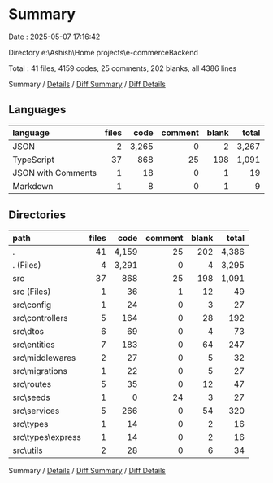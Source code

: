 # Summary

Date : 2025-05-07 17:16:42

Directory e:\\Ashish\\Home projects\\e-commerceBackend

Total : 41 files, 4159 codes, 25 comments, 202 blanks, all 4386 lines

Summary / [Details](details.md) / [Diff Summary](diff.md) / [Diff Details](diff-details.md)

## Languages

| language           | files |  code | comment | blank | total |
| :----------------- | ----: | ----: | ------: | ----: | ----: |
| JSON               |     2 | 3,265 |       0 |     2 | 3,267 |
| TypeScript         |    37 |   868 |      25 |   198 | 1,091 |
| JSON with Comments |     1 |    18 |       0 |     1 |    19 |
| Markdown           |     1 |     8 |       0 |     1 |     9 |

## Directories

| path                | files |  code | comment | blank | total |
| :------------------ | ----: | ----: | ------: | ----: | ----: |
| .                   |    41 | 4,159 |      25 |   202 | 4,386 |
| . (Files)           |     4 | 3,291 |       0 |     4 | 3,295 |
| src                 |    37 |   868 |      25 |   198 | 1,091 |
| src (Files)         |     1 |    36 |       1 |    12 |    49 |
| src\\config         |     1 |    24 |       0 |     3 |    27 |
| src\\controllers    |     5 |   164 |       0 |    28 |   192 |
| src\\dtos           |     6 |    69 |       0 |     4 |    73 |
| src\\entities       |     7 |   183 |       0 |    64 |   247 |
| src\\middlewares    |     2 |    27 |       0 |     5 |    32 |
| src\\migrations     |     1 |    22 |       0 |     5 |    27 |
| src\\routes         |     5 |    35 |       0 |    12 |    47 |
| src\\seeds          |     1 |     0 |      24 |     3 |    27 |
| src\\services       |     5 |   266 |       0 |    54 |   320 |
| src\\types          |     1 |    14 |       0 |     2 |    16 |
| src\\types\\express |     1 |    14 |       0 |     2 |    16 |
| src\\utils          |     2 |    28 |       0 |     6 |    34 |

Summary / [Details](details.md) / [Diff Summary](diff.md) / [Diff Details](diff-details.md)
